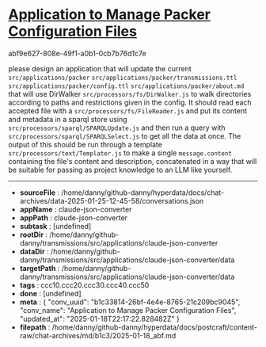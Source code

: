 # [Application to Manage Packer Configuration Files](https://claude.ai/chat/b1c33814-26bf-4e4e-8765-21c209bc9045)

abf9e627-808e-49f1-a0b1-0cb7b76d1c7e

please design an application that will update the current `src/applications/packer` `src/applications/packer/transmissions.ttl` `src/applications/packer/config.ttl`  `src/applications/packer/about.md` that will use DirWalker `src/processors/fs/DirWalker.js`  to walk directories according to paths and restrictions given in the config. It should  read each accepted file  with a `src/processors/fs/FileReader.js` and put its content and metadata in a sparql store using  `src/processors/sparql/SPARQLUpdate.js` and then run a query with `src/processors/sparql/SPARQLSelect.js` to get all the data at once. The output of this should be run through a template `src/processors/text/Templater.js` to make a single `message.content` containing the file's content and description, concatenated in a way that will be suitable for  passing as project knowledge to an LLM like yourself.

---

* **sourceFile** : /home/danny/github-danny/hyperdata/docs/chat-archives/data-2025-01-25-12-45-58/conversations.json
* **appName** : claude-json-converter
* **appPath** : claude-json-converter
* **subtask** : [undefined]
* **rootDir** : /home/danny/github-danny/transmissions/src/applications/claude-json-converter
* **dataDir** : /home/danny/github-danny/transmissions/src/applications/claude-json-converter/data
* **targetPath** : /home/danny/github-danny/transmissions/src/applications/claude-json-converter/data
* **tags** : ccc10.ccc20.ccc30.ccc40.ccc50
* **done** : [undefined]
* **meta** : {
  "conv_uuid": "b1c33814-26bf-4e4e-8765-21c209bc9045",
  "conv_name": "Application to Manage Packer Configuration Files",
  "updated_at": "2025-01-18T22:17:22.828482Z"
}
* **filepath** : /home/danny/github-danny/hyperdata/docs/postcraft/content-raw/chat-archives/md/b1c3/2025-01-18_abf.md